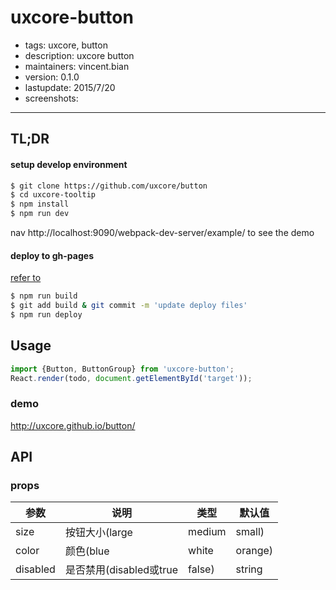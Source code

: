 # uxcore-button

- tags: uxcore, button
- description: uxcore button
- maintainers: vincent.bian
- version: 0.1.0
- lastupdate: 2015/7/20
- screenshots:

---

## TL;DR

#### setup develop environment

```sh
$ git clone https://github.com/uxcore/button
$ cd uxcore-tooltip
$ npm install
$ npm run dev
```
nav http://localhost:9090/webpack-dev-server/example/ to see the demo

#### deploy to gh-pages
[refer to]( http://stackoverflow.com/questions/17643381/how-to-upload-my-angularjs-static-site-to-github-pages)
```sh
$ npm run build
$ git add build & git commit -m 'update deploy files'
$ npm run deploy
```

## Usage

```js
import {Button, ButtonGroup} from 'uxcore-button';
React.render(todo, document.getElementById('target'));
```

### demo
http://uxcore.github.io/button/

## API

### props

|参数|说明|类型|默认值|
|---|----|---|------|
|size|按钮大小(large|medium|small)|string|medium|
|color|颜色(blue|white|orange)|string|blue|
|disabled|是否禁用(disabled或true|false)|string|false|
